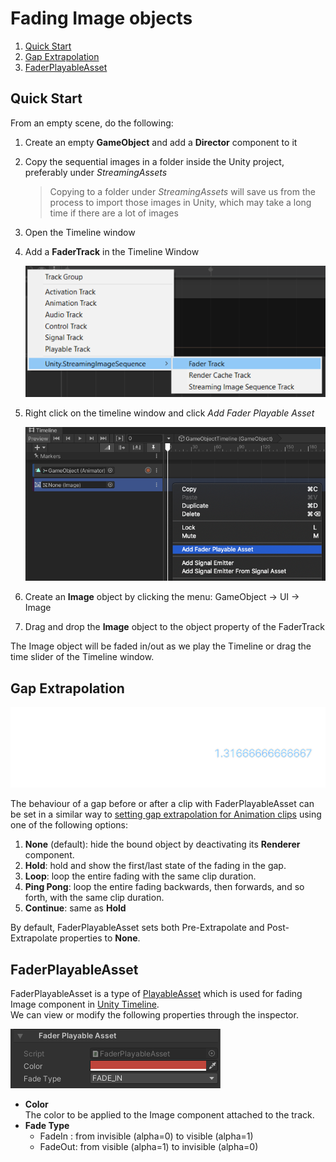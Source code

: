 # Fading Image objects

1. [Quick Start](#quick-start)
1. [Gap Extrapolation](#gap-extrapolation)
1. [FaderPlayableAsset](#faderplayableasset)

## Quick Start

From an empty scene, do the following:

1. Create an empty **GameObject** and add a **Director** component to it
1. Copy the sequential images in a folder inside the Unity project, preferably under *StreamingAssets*
   > Copying to a folder under *StreamingAssets* will save us from the process to import those images in Unity, which may take a long time if there are a lot of images
1. Open the Timeline window
1. Add a **FaderTrack** in the Timeline Window

   ![AddFaderTrack](../images/AddFaderTrack.png)
   
1. Right click on the timeline window and click *Add Fader Playable Asset*
 
   ![AddFaderPlayableAsset](../images/AddFaderPlayableAsset.png)
   
1. Create an **Image** object by clicking the menu: GameObject -> UI -> Image

1. Drag and drop the **Image** object to the object property of the FaderTrack 


The Image object will be faded in/out as we play the Timeline or drag the time slider of the Timeline window.

## Gap Extrapolation

![FaderPlayableAssetExtrapolation](../images/FaderPlayableAssetExtrapolation.png)

The behaviour of a gap before or after a clip with FaderPlayableAsset can be set in a similar way to 
[setting gap extrapolation for Animation clips](https://docs.unity3d.com/Packages/com.unity.timeline@1.5/manual/clp_gap_extrap.html)
using one of the following options:
1. **None** (default): hide the bound object by deactivating its **Renderer** component.
1. **Hold**: hold and show the first/last state of the fading in the gap.
1. **Loop**: loop the entire fading with the same clip duration.
1. **Ping Pong**: loop the entire fading backwards, then forwards, and so forth, with the same clip duration.
1. **Continue**: same as **Hold**

By default, FaderPlayableAsset sets both Pre-Extrapolate and Post-Extrapolate properties to **None**.


## FaderPlayableAsset

FaderPlayableAsset is a type of 
[PlayableAsset](https://docs.unity3d.com/ScriptReference/Playables.PlayableAsset.html)
which is used for fading Image component in
[Unity Timeline](https://docs.unity3d.com/Packages/com.unity.timeline@latest).  
We can view or modify the following properties through the inspector.

![FaderPlayableAsset](../images/FaderPlayableAsset.png)

* **Color**   
  The color to be applied to the Image component attached to the track.
* **Fade Type**  
  - FadeIn : from invisible (alpha=0) to visible   (alpha=1) 
  - FadeOut: from visible   (alpha=1) to invisible (alpha=0) 





